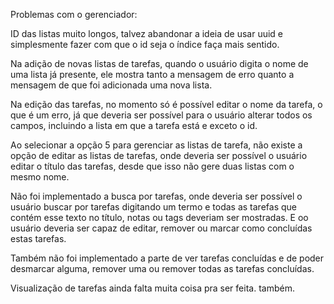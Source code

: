 Problemas com o gerenciador:

ID das listas muito longos, talvez abandonar a ideia de usar uuid e simplesmente fazer com que o id seja o índice faça mais sentido.

Na adição de novas listas de tarefas, quando o usuário digita o nome de uma lista já presente, ele mostra tanto a mensagem de erro quanto a mensagem de que foi adicionada uma nova lista.

Na edição das tarefas, no momento só é possível editar o nome da tarefa, o que é um erro, já que deveria ser possível para o usuário alterar todos os campos, incluindo a lista em que a tarefa está e exceto o id.

Ao selecionar a opção 5 para gerenciar as listas de tarefa, não existe a opção de editar as listas de tarefas, onde deveria ser possível o usuário editar o título das tarefas, desde que isso não gere duas listas com o mesmo nome.

Não foi implementado a busca por tarefas, onde deveria ser possível o usuário buscar por tarefas digitando um termo e todas as tarefas que contém esse texto no título, notas ou tags deveriam ser mostradas. E oo usuário deveria ser capaz de editar, remover ou marcar como concluídas estas tarefas.

Também não foi implementado a parte de ver tarefas concluídas e de poder desmarcar alguma, remover uma ou remover todas as tarefas concluídas.

Visualização de tarefas ainda falta muita coisa pra ser feita. também.